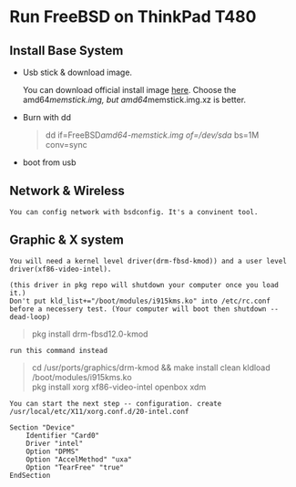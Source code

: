 # Run FreeBSD on ThinkPad T480

## Install Base System
* Usb stick & download image.

  You can download official install image [here](http://ftp.freebsd.org/pub/FreeBSD/snapshots/ISO-IMAGES/12.1/). Choose the amd64*memstick.img, but amd64*memstick.img.xz is better.

* Burn with dd

  > dd if=FreeBSD*amd64-memstick.img of=/dev/sda* bs=1M conv=sync
* boot from usb
## Network & Wireless
    You can config network with bsdconfig. It's a convinent tool.

## Graphic & X system
    You will need a kernel level driver(drm-fbsd-kmod)) and a user level driver(xf86-video-intel). 

    (this driver in pkg repo will shutdown your computer once you load it.)
    Don't put kld_list+="/boot/modules/i915kms.ko" into /etc/rc.conf before a necessery test. (Your computer will boot then shutdown -- dead-loop)
 > pkg install drm-fbsd12.0-kmod 

    run this command instead 
 > cd /usr/ports/graphics/drm-kmod && make install clean 
 > kldload /boot/modules/i915kms.ko \
 > pkg install xorg xf86-video-intel openbox xdm 

    You can start the next step -- configuration. create /usr/local/etc/X11/xorg.conf.d/20-intel.conf

    Section "Device" 
        Identifier "Card0"
        Driver "intel"
        Option "DPMS"
        Option "AccelMethod" "uxa"
        Option "TearFree" "true" 
    EndSection
